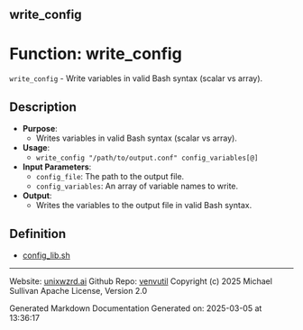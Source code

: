 ## write_config
# Function: write_config
`write_config` - Write variables in valid Bash syntax (scalar vs array).
## Description
- **Purpose**:
  - Writes variables in valid Bash syntax (scalar vs array).
- **Usage**:
  - `write_config "/path/to/output.conf" config_variables[@]`
- **Input Parameters**:
  - `config_file`: The path to the output file.
  - `config_variables`: An array of variable names to write.
- **Output**:
  - Writes the variables to the output file in valid Bash syntax.

## Definition 

* [config_lib.sh](../config_lib_sh.md)
---

Website: [unixwzrd.ai](https://unixwzrd.ai)
Github Repo: [venvutil](https://github.com/unixwzrd/venvutil)
Copyright (c) 2025 Michael Sullivan
Apache License, Version 2.0

Generated Markdown Documentation
Generated on: 2025-03-05 at 13:36:17
